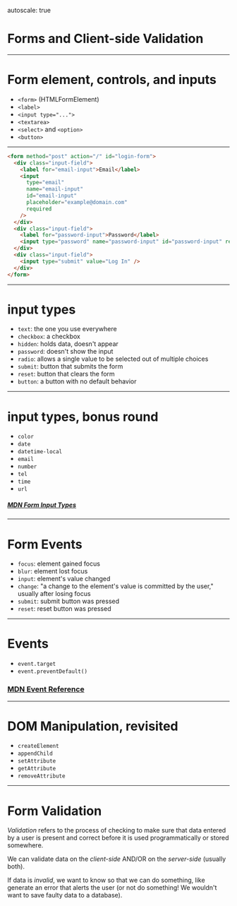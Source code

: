 autoscale: true

# Forms and Client-side Validation

---

# Form element, controls, and inputs

- `<form>` (HTMLFormElement)
- `<label>`
- `<input type="...">`
- `<textarea>`
- `<select>` and `<option>`
- `<button>`

---

```html
<form method="post" action="/" id="login-form">
  <div class="input-field">
    <label for="email-input">Email</label>
    <input
      type="email"
      name="email-input"
      id="email-input"
      placeholder="example@domain.com"
      required
    />
  </div>
  <div class="input-field">
    <label for="password-input">Password</label>
    <input type="password" name="password-input" id="password-input" required />
  </div>
  <div class="input-field">
    <input type="submit" value="Log In" />
  </div>
</form>
```

---

# input types

- `text`: the one you use everywhere
- `checkbox`: a checkbox
- `hidden`: holds data, doesn't appear
- `password`: doesn't show the input
- `radio`: allows a single value to be selected out of multiple choices
- `submit`: button that submits the form
- `reset`: button that clears the form
- `button`: a button with no default behavior

---

# input types, bonus round

- `color`
- `date`
- `datetime-local`
- `email`
- `number`
- `tel`
- `time`
- `url`

##### [MDN Form Input Types](https://developer.mozilla.org/en-US/docs/Web/HTML/Element/input)
---

# Form Events

- `focus`: element gained focus
- `blur`: element lost focus
- `input`: element's value changed
- `change`: "a change to the element's value is committed by the user," usually after losing focus
- `submit`: submit button was pressed
- `reset`: reset button was pressed

---

# Events

- `event.target`
- `event.preventDefault()`

### [MDN Event Reference](url)

---

# DOM Manipulation, revisited

- `createElement`
- `appendChild`
- `setAttribute`
- `getAttribute`
- `removeAttribute`

---

# Form Validation

_Validation_ refers to the process of checking to make sure that data entered by a user is present and correct before it is used programmatically or stored somewhere.

We can validate data on the _client-side_ AND/OR on the _server-side_ (usually both).

If data is _invalid_, we want to know so that we can do something, like generate an error that alerts the user (or not do something! We wouldn't want to save faulty data to a database).
